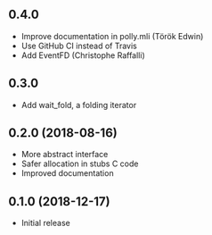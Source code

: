 ## 0.4.0

- Improve documentation in polly.mli (Török Edwin)
- Use GitHub CI instead of Travis
- Add EventFD (Christophe Raffalli)

## 0.3.0

- Add wait_fold, a folding iterator

## 0.2.0 (2018-08-16)

- More abstract interface
- Safer allocation in stubs C code
- Improved documentation

## 0.1.0 (2018-12-17)

- Initial release


